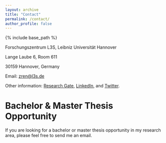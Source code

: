 ```yaml
---
layout: archive
title: "Contact"
permalink: /contact/
author_profile: false
---
```

{% include base_path %}

Forschungszentrum L3S, Leibniz Universität Hannover

Lange Laube 6, Room 611

30159 Hannover, Germany

Email: zren@l3s.de

Other information: <a href="https://www.researchgate.net/profile/Zhao-Ren-5" target="_blank">Research Gate</a>, <a href="https://www.linkedin.com/in/zhao-ren-107103135/" target="_blank">LinkedIn</a>, and <a href="https://twitter.com/zhaoren1991?lang=en" target="_blank">Twitter</a>.

# Bachelor & Master Thesis Opportunity

If you are looking for a bachelor or master thesis opportunity in my research area, please feel free to send me an email.


